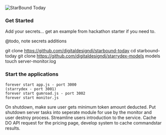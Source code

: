 ![StarBound Today](http://starbound.today/img/StarboundToday.svg)

### Get Started

Add your secrets... get an example from hackathon starter if you need to.

@todo, note secrets additions

git clone https://github.com/digitaldesigndj/starbound-today
cd starbound-today
git clone https://github.com/digitaldesigndj/starrydex-models models
touch server-monitor.log

### Start the applications

	forever start app.js - port 3000
	(starrydex - port 3001)
	forever start gumroad.js - port 3002
	forever start monitor.js

On shutdown, make sure user gets minimum token amount deducted.
Put shutdown server tasks into seperate module for use by the monitor and user destroy process.
Streamline users introduction to the service.
Cache DO API request for the pricing page, develop system to cache commandstar results.

